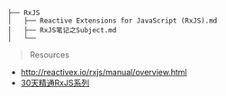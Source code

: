 ```
├── RxJS
│   ├── Reactive Extensions for JavaScript (RxJS).md
│   ├── RxJS笔记之Subject.md
│   └── 
```

> Resources

- http://reactivex.io/rxjs/manual/overview.html
- [30天精通RxJS系列](https://ithelp.ithome.com.tw/articles/10188387)
